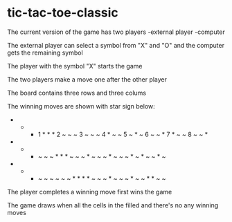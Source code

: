 # tic-tac-toe-classic

The current version of the game has two players -external player
                                                -computer

The external player can select a symbol from "X" and "O" and the computer gets the remaining symbol

The player with the symbol "X" starts the game

The two players make a move one after the other player

The board contains three rows and three colums

The winning moves are shown with star sign below:

- - - 1 * * *   2 ~ ~ ~  3 ~ ~ ~  4 * ~ ~  5 ~ * ~  6 ~ ~ *  7 * ~ ~  8 ~ ~ *
- - -   ~ ~ ~     * * *    ~ ~ ~    * ~ ~    ~ * ~    ~ ~ *    ~ * ~    ~ * ~
- - -   ~ ~ ~     ~ ~ ~    * * *    * ~ ~    ~ * ~    ~ ~ *    ~ ~ *    * ~ ~

The player completes a winning move first wins the game

The game draws when all the cells in the filled and there's no any winning moves

